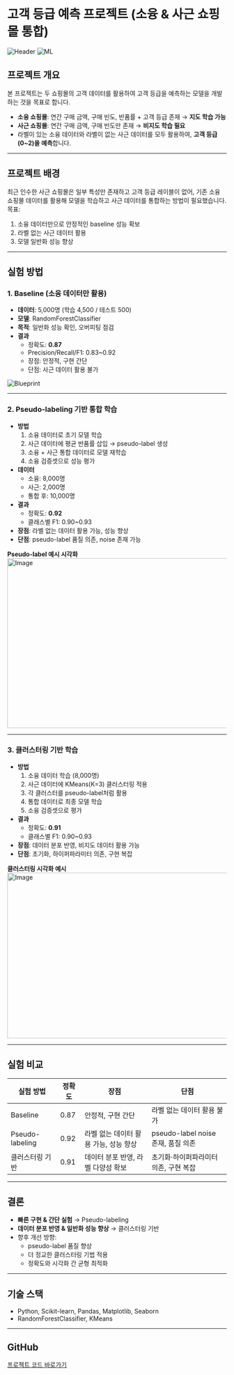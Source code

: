 # 고객 등급 예측 프로젝트 (소융 & 사근 쇼핑몰 통합)

![Header](https://img.shields.io/badge/AI-Python-blue) ![ML](https://img.shields.io/badge/ML-Scikit--learn-green)

## 프로젝트 개요
본 프로젝트는 두 쇼핑몰의 고객 데이터를 활용하여 고객 등급을 예측하는 모델을 개발하는 것을 목표로 합니다.

- **소융 쇼핑몰**: 연간 구매 금액, 구매 빈도, 반품률 + 고객 등급 존재 → **지도 학습 가능**
- **사근 쇼핑몰**: 연간 구매 금액, 구매 빈도만 존재 → **비지도 학습 필요**
- 라벨이 있는 소융 데이터와 라벨이 없는 사근 데이터를 모두 활용하여, **고객 등급(0~2)을 예측**합니다.

---

## 프로젝트 배경
최근 인수한 사근 쇼핑몰은 일부 특성만 존재하고 고객 등급 레이블이 없어, 기존 소융 쇼핑몰 데이터를 활용해 모델을 학습하고 사근 데이터를 통합하는 방법이 필요했습니다.  
목표:
1. 소융 데이터만으로 안정적인 baseline 성능 확보
2. 라벨 없는 사근 데이터 활용
3. 모델 일반화 성능 향상

---

## 실험 방법

### 1. Baseline (소융 데이터만 활용)
- **데이터**: 5,000명 (학습 4,500 / 테스트 500)
- **모델**: RandomForestClassifier
- **목적**: 일반화 성능 확인, 오버피팅 점검
- **결과**
  - 정확도: **0.87**
  - Precision/Recall/F1: 0.83~0.92
  - 장점: 안정적, 구현 간단
  - 단점: 사근 데이터 활용 불가  

![Blueprint](https://github.com/user-attachments/assets/d9923cd1-9931-4017-8e41-a2d80cf137e6)


---

### 2. Pseudo-labeling 기반 통합 학습
- **방법**
  1. 소융 데이터로 초기 모델 학습
  2. 사근 데이터에 평균 반품률 삽입 → pseudo-label 생성
  3. 소융 + 사근 통합 데이터로 모델 재학습
  4. 소융 검증셋으로 성능 평가
- **데이터**
  - 소융: 8,000명
  - 사근: 2,000명
  - 통합 후: 10,000명
- **결과**
  - 정확도: **0.92**
  - 클래스별 F1: 0.90~0.93
- **장점**: 라벨 없는 데이터 활용 가능, 성능 향상
- **단점**: pseudo-label 품질 의존, noise 존재 가능

**Pseudo-label 예시 시각화**
<img width="1082" height="390" alt="Image" src="https://github.com/user-attachments/assets/4ec26cee-e5b0-422e-a610-22341102df96" />


---

### 3. 클러스터링 기반 학습
- **방법**
  1. 소융 데이터 학습 (8,000명)
  2. 사근 데이터에 KMeans(K=3) 클러스터링 적용
  3. 각 클러스터를 pseudo-label처럼 활용
  4. 통합 데이터로 최종 모델 학습
  5. 소융 검증셋으로 평가
- **결과**
  - 정확도: **0.91**
  - 클래스별 F1: 0.90~0.93
- **장점**: 데이터 분포 반영, 비지도 데이터 활용 가능
- **단점**: 초기화, 하이퍼파라미터 의존, 구현 복잡

**클러스터링 시각화 예시**
<img width="1085" height="380" alt="Image" src="https://github.com/user-attachments/assets/6457cab4-d434-4ab6-a956-d065decf3db3" />


---

## 실험 비교

| 실험 방법 | 정확도 | 장점 | 단점 |
|-----------|--------|------|------|
| Baseline | 0.87 | 안정적, 구현 간단 | 라벨 없는 데이터 활용 불가 |
| Pseudo-labeling | 0.92 | 라벨 없는 데이터 활용 가능, 성능 향상 | pseudo-label noise 존재, 품질 의존 |
| 클러스터링 기반 | 0.91 | 데이터 분포 반영, 라벨 다양성 확보 | 초기화·하이퍼파라미터 의존, 구현 복잡 |

---

## 결론
- **빠른 구현 & 간단 실험** → Pseudo-labeling  
- **데이터 분포 반영 & 일반화 성능 향상** → 클러스터링 기반  
- 향후 개선 방향:
  - pseudo-label 품질 향상
  - 더 정교한 클러스터링 기법 적용
  - 정확도와 시각화 간 균형 최적화

---

## 기술 스택
- Python, Scikit-learn, Pandas, Matplotlib, Seaborn
- RandomForestClassifier, KMeans

---

## GitHub
[프로젝트 코드 바로가기](#)  <!-- 실제 URL로 교체 -->

